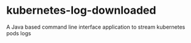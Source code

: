 # kubernetes-log-downloaded
 A Java based command line interface application to stream kubernetes pods logs
